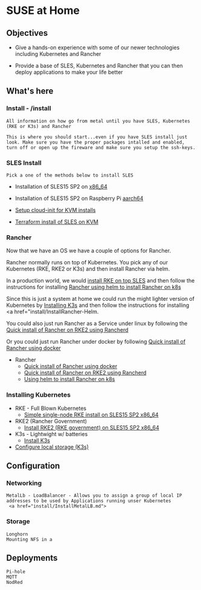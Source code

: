 # SUSE at Home

## Objectives

* Give a hands-on experience with some of our newer technologies including Kubernetes and Rancher

* Provide a base of SLES, Kubernetes and Rancher that you can then deploy applications to make your life better


## What's here

### Install - /install 
    All information on how go from metal until you have SLES, Kubernetes (RKE or K3s) and Rancher 
    
    This is where you should start...even if you have SLES install just look. Make sure you have the proper packages intalled and enabled, turn off or open up the fireware and make sure you setup the ssh-keys.

### SLES Install
    Pick a one of the methods below to install SLES

- Installation of SLES15 SP2 on <a href="install/InstallSLESonx86.md"> x86_64</a>
- Installation of SLES15 SP2 on Raspberry Pi <a href="install/InstallSLESonRPi.md">aarch64</a>

- <a href="install/InstallSLE15-JeOS-KVM-Cloud-init.md">Setup cloud-init for KVM installs</a>
- <a href="https://github.com/zoopster/junk/tree/master/tf-sles15-cloudinit">Terraform install of SLES on KVM</a>



### Rancher
   Now that we have an OS we have a couple of options for Rancher.

   Rancher normally runs on top of Kubernetes. You pick any of our Kubernetes (RKE, RKE2 or K3s) and then install Rancher via helm.  

   In a production world, we would <a href="install/InstallRKEonSLES15x86_64.md">install RKE on top SLES</a> and then follow the instructions for installing <a href="install/InstallRancher-Helm.md">Rancher using helm to install Rancher on k8s</a>

   Since this is just a system at home we could run the might lighter version of Kubernetes by <a href="install/InstallK3s.md">Installing K3s</a> and then follow the instructions for installing <a href="install/InstallRancher-Helm.

   You could also just run Rancher as a Service under linux by following the <a href="install/InstallRancher-Rancherd.md">Quick install of Rancher on RKE2 using Rancherd</a>

   Or you could just run Rancher under docker by following <a href="install/InstallRancher-Docker.md">Quick install of Rancher using docker</a>

- Rancher
  - <a href="install/InstallRancher-Docker.md">Quick install of Rancher using docker</a>
  - <a href="install/InstallRancher-Rancherd.md">Quick install of Rancher on RKE2 using Rancherd</a>
  - <a href="install/InstallRancher-Helm.md">Using helm to install Rancher on k8s</a>

### Installing Kubernetes

- RKE - Full Blown Kubernetes
  - <a href="install/InstallRKEonSLES15x86_64.md">Simple single-node RKE install on SLES15 SP2 x86_64</a>
- RKE2 (Rancher Government)
  - <a href="install/InstallRKE2onSLE.md">Install RKE2 (RKE government) on SLES15 SP2 x86_64</a>
- K3s - Lightwight w/ batteries 
  - <a href="install/InstallK3s.md">Install K3s</a>
- <a href="install/Lab-LocalStorage">Configure local storage (K3s)</a>

## Configuration 

### Networking

    MetalLb - LoadBalancer - Allows you to assign a group of local IP addresses to be used by Applications running unser Kubernetes
     <a href="install/InstallMetalLB.md">

### Storage 

    Longhorn
    Mounting NFS in a 

## Deployments

    Pi-hole
    MQTT
    NodRed


